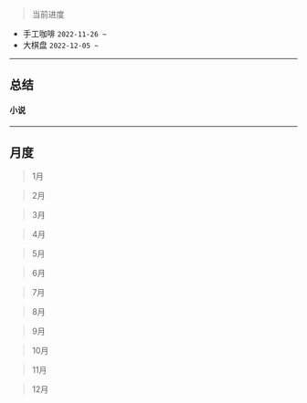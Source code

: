 > 当前进度

- 手工咖啡 `2022-11-26 ~ `
- 大棋盘 `2022-12-05 ~ `
---

## 总结

#### 小说

--- 

## 月度

> 1月

> 2月

> 3月

> 4月

> 5月

> 6月

> 7月

> 8月

> 9月

> 10月

> 11月

> 12月
